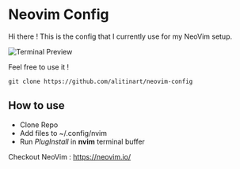 # Neovim Config

Hi there !
This is the config that I currently use for my NeoVim setup.

![Terminal Preview](https://i.imgur.com/ib0iDaQ.png)

Feel free to use it !

```
git clone https://github.com/alitinart/neovim-config
```

## How to use

- Clone Repo
- Add files to ~/.config/nvim
- Run _PlugInstall_ in **nvim** terminal buffer

Checkout NeoVim :
https://neovim.io/

